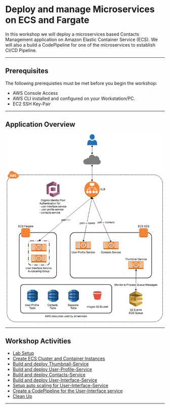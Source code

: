 # Deploy and manage Microservices on ECS and Fargate

In this workshop we will deploy a microservices based Contacts Management application on Amazon Elastic Container Service (ECS). We will also a build a CodePipeline for one of the microservices to establish CI/CD Pipeline.

___

## Prerequisites

The following prerequisties must be met before you begin the workshop:

- AWS Console Access
- AWS CLI installed and configured on your Workstation/PC.
- EC2 SSH Key-Pair

___

## Application Overview

![Application Architecture](lab-guides/application-architecture.png)

___

## Workshop Activities

- [Lab Setup](lab-guides/lab-setup.md)
- [Create ECS Cluster and Container Instances](lab-guides/ecs-cluster-setup.md)
- [Build and deploy Thumbnail-Service](lab-guides/thumbnail-service.md)
- [Build and deploy User-Profile-Service](lab-guides/user-profile-service.md)
- [Build and deploy Contacts-Service](lab-guides/contacts-service.md)
- [Build and deploy User-Interface-Service](lab-guides/user-interface-service.md)
- [Setup auto scaling for User-Interface-Service](lab-guides/auto-scaling.md)
- [Create a CodePipeline for the User-Interface service](lab-guides/codepipeline.md)
- [Clean Up](lab-guides/cleanup.md)

___